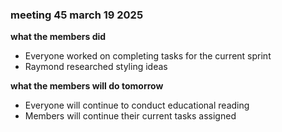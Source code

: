 ### meeting 45 march 19 2025
**what the members did**
- Everyone worked on completing tasks for the current sprint
- Raymond researched styling ideas

**what the members will do tomorrow**
- Everyone will continue to conduct educational reading
- Members will continue their current tasks assigned
